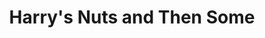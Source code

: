 ---
title: "Harry's Nuts and Then Some"
url: /millsboro/harrys-nuts-and-then-some/
shop: Eisenwaren
---
